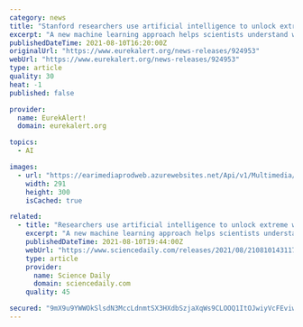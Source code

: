 ```yaml
---
category: news
title: "Stanford researchers use artificial intelligence to unlock extreme weather mysteries"
excerpt: "A new machine learning approach helps scientists understand why extreme precipitation days in the Midwest are becoming more frequent. It could also help scientists better predict how these and other extreme weather events will change in the future."
publishedDateTime: 2021-08-10T16:20:00Z
originalUrl: "https://www.eurekalert.org/news-releases/924953"
webUrl: "https://www.eurekalert.org/news-releases/924953"
type: article
quality: 30
heat: -1
published: false

provider:
  name: EurekAlert!
  domain: eurekalert.org

topics:
  - AI

images:
  - url: "https://earimediaprodweb.azurewebsites.net/Api/v1/Multimedia/5d1bfdf8-c8a7-4165-9604-35e73e78a229/Rendition/thumbnail/Content/Public"
    width: 291
    height: 300
    isCached: true

related:
  - title: "Researchers use artificial intelligence to unlock extreme weather mysteries"
    excerpt: "A new machine learning approach helps scientists understand why extreme precipitation days in the Midwest are becoming more frequent. It could also help scientists better predict how these and other extreme weather events will change in the future."
    publishedDateTime: 2021-08-10T19:44:00Z
    webUrl: "https://www.sciencedaily.com/releases/2021/08/210810143117.htm"
    type: article
    provider:
      name: Science Daily
      domain: sciencedaily.com
    quality: 45

secured: "9mX9u9YWWOkSlsdN3MccLdnmtSX3HXdbSzjaXqWs9CLOOQ1ItOJwiyVcFEviwmhjHVNL7mEWUVH5GfQaA5JVyat4Rte6GwsniaYdWrQhaiFw+JCyNLQ7dfNfML1pts1OVUbcmp9gpJy0j44zsWy8jEloCSrbbF8pDS+Ak6ELcREzE0Ek6fEOQ1cMJRt8dGaf3KyGAgH5wFb09Jd7qPOhkLIjuQyNHkcNP/2kCdOlwZFN23pa9HgNFmZe5gmeCD4dOudpPxys/8iDIQC0ReBlwBR+y26pe1JJ5WnEqa/sFsaInIVeaRt4M5omY4mVuKSZS/K5OiaVwd+z7TcwAFGGINDCpxJLE6fNj5SFivUcQwo=;EKljMIvIf+FY/7du3QesOQ=="
---
```


